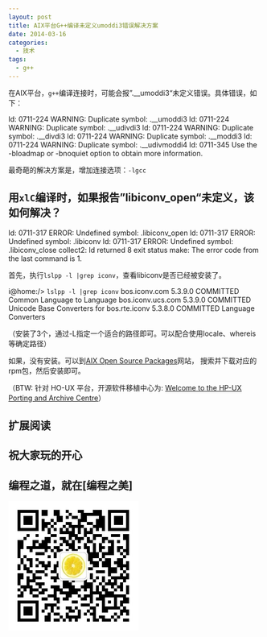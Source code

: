 ```yaml
---
layout: post
title: AIX平台G++编译未定义umoddi3错误解决方案
date: 2014-03-16
categories:
  - 技术
tags:
  - g++
---
```


在AIX平台，`g++`编译连接时，可能会报”.__umoddi3“未定义错误。具体错误，如下：

ld: 0711-224 WARNING: Duplicate symbol: .__umoddi3
ld: 0711-224 WARNING: Duplicate symbol: .__udivdi3
ld: 0711-224 WARNING: Duplicate symbol: .__divdi3
ld: 0711-224 WARNING: Duplicate symbol: .__moddi3
ld: 0711-224 WARNING: Duplicate symbol: .__udivmoddi4
ld: 0711-345 Use the -bloadmap or -bnoquiet option to obtain more information. 

最奇葩的解决方案是，增加连接选项：`-lgcc`


## 用`xlC`编译时，如果报告”libiconv_open“未定义，该如何解决？

ld: 0711-317 ERROR: Undefined symbol: .libiconv_open
ld: 0711-317 ERROR: Undefined symbol: .libiconv
ld: 0711-317 ERROR: Undefined symbol: .libiconv_close
collect2: ld returned 8 exit status
make: The error code from the last command is 1.

首先，执行`lslpp -l |grep iconv`，查看libiconv是否已经被安装了。

i@home:/> `lslpp -l |grep iconv`
  bos.iconv.com              5.3.9.0  COMMITTED  Common Language to Language
  bos.iconv.ucs.com          5.3.9.0  COMMITTED  Unicode Base Converters for
  bos.rte.iconv              5.3.8.0  COMMITTED  Language Converters

（安装了3个，通过-L指定一个适合的路径即可。可以配合使用locale、whereis等确定路径）

如果，没有安装。可以到[AIX Open Source Packages](http://www.perzl.org/aix/)网站，
搜索并下载对应的rpm包，然后安装即可。

（BTW: 针对 HO-UX 平台，开源软件移植中心为:
[Welcome to the HP-UX Porting and Archive Centre](http://hpux.connect.org.uk/)）


## 扩展阅读


## 祝大家玩的开心

## 编程之道，就在[编程之美]

![编程之美](/img/weixin_qr.jpg)

